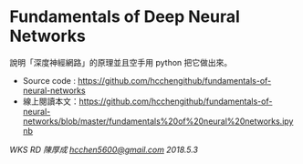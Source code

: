 # Fundamentals of Deep Neural Networks
說明「深度神經網路」的原理並且空手用 python 把它做出來。

- Source code : https://github.com/hcchengithub/fundamentals-of-neural-networks
- 線上閱讀本文：https://github.com/hcchengithub/fundamentals-of-neural-networks/blob/master/fundamentals%20of%20neural%20networks.ipynb

_WKS RD 陳厚成 hcchen5600@gmail.com 2018.5.3_
